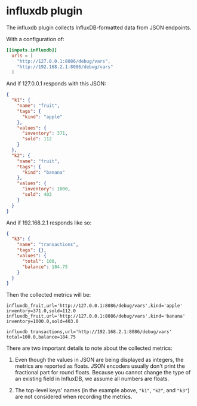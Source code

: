 # influxdb plugin

The influxdb plugin collects InfluxDB-formatted data from JSON endpoints.

With a configuration of:

```toml
[[inputs.influxdb]]
  urls = [
    "http://127.0.0.1:8086/debug/vars",
    "http://192.168.2.1:8086/debug/vars"
  ]
```

And if 127.0.0.1 responds with this JSON:

```json
{
  "k1": {
    "name": "fruit",
    "tags": {
      "kind": "apple"
    },
    "values": {
      "inventory": 371,
      "sold": 112
    }
  },
  "k2": {
    "name": "fruit",
    "tags": {
      "kind": "banana"
    },
    "values": {
      "inventory": 1000,
      "sold": 403
    }
  }
}
```

And if 192.168.2.1 responds like so:

```json
{
  "k3": {
    "name": "transactions",
    "tags": {},
    "values": {
      "total": 100,
      "balance": 184.75
    }
  }
}
```

Then the collected metrics will be:

```
influxdb_fruit,url='http://127.0.0.1:8086/debug/vars',kind='apple' inventory=371.0,sold=112.0
influxdb_fruit,url='http://127.0.0.1:8086/debug/vars',kind='banana' inventory=1000.0,sold=403.0

influxdb_transactions,url='http://192.168.2.1:8086/debug/vars' total=100.0,balance=184.75
```

There are two important details to note about the collected metrics:

1. Even though the values in JSON are being displayed as integers, the metrics are reported as floats.
JSON encoders usually don't print the fractional part for round floats.
Because you cannot change the type of an existing field in InfluxDB, we assume all numbers are floats.

2. The top-level keys' names (in the example above, `"k1"`, `"k2"`, and `"k3"`) are not considered when recording the metrics.
